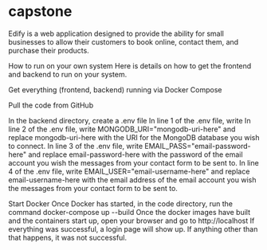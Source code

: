 # capstone

Edify is a web application designed to provide the ability for small businesses to allow their customers to book online, contact them, and purchase their products.

How to run on your own system
Here is details on how to get the frontend and backend to run on your system.

Get everything (frontend, backend) running via Docker Compose

Pull the code from GitHub

In the backend directory, create a .env file
In line 1 of the .env file, write 
In line 2 of the .env file, write MONGODB_URI="mongodb-uri-here" and replace mongodb-uri-here with the URI for the MongoDB database you wish to connect.
In line 3 of the .env file, write EMAIL_PASS="email-password-here" and replace email-password-here with the password of the email account you wish the messages from your contact form to be sent to. 
In line 4 of the .env file, write EMAIL_USER="email-username-here" and replace email-username-here with the email address of the email account you wish the messages from your contact form to be sent to. 

Start Docker
Once Docker has started, in the code directory, run the command docker-compose up --build
Once the docker images have built and the containers start up, open your browser and go to http://localhost
If everything was successful, a login page will show up.
If anything other than that happens, it was not successful.



